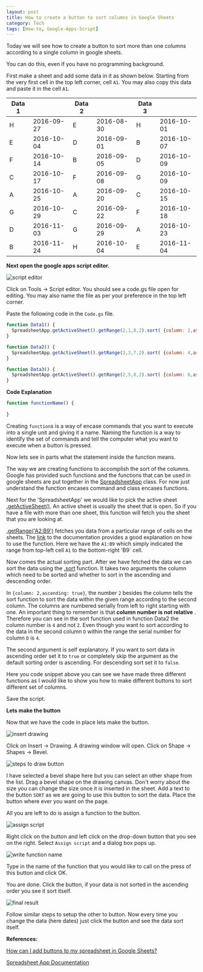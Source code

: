 ```yaml
---
layout: post
title: How to create a button to sort columns in Google Sheets 
category: Tech
tags: [How-to, Google-Apps-Script]
---
```


Today we will see how to create a button to sort more than one columns according to a single column in google sheets.

You can do this, even if you have no programming background. 

First make a sheet and add some data in it as shown below. Starting from the very first cell in the top left corner, cell `A1`.
You may also copy this data and paste it in the cell `A1`.

|Data 1	|			|Data 2	|			|Data 3	|          |
|-------|-----------|-------|-----------|-------|----------|
|H		|2016-09-27	|E		|2016-08-30	|H		|2016-10-01|
|E		|2016-10-04	|D		|2016-09-01	|B		|2016-10-07|
|F		|2016-10-14	|B		|2016-09-05	|D		|2016-10-09|
|C		|2016-10-17	|F		|2016-09-08	|G		|2016-10-09|
|A		|2016-10-25	|A		|2016-09-20	|C		|2016-10-15|
|G		|2016-10-29	|C		|2016-09-22	|F		|2016-10-18|
|D		|2016-11-03	|G		|2016-09-29	|A		|2016-10-23|
|B		|2016-11-24	|H		|2016-10-04	|E		|2016-11-04|

**Next open the google apps script editor.**

![script editor][I1]

Click on Tools -> Script editor. You should see a code.gs file open for editing. 
You may also name the file as per your preference in the top left corner.

Paste the following code in the `Code.gs` file.

```javascript
function Data1() {
  SpreadsheetApp.getActiveSheet().getRange(2,1,8,2).sort( {column: 2,ascending: true} );
}

function Data2() {
  SpreadsheetApp.getActiveSheet().getRange(2,3,7,2).sort( {column: 4,ascending: true} );
}

function Data3() {
  SpreadsheetApp.getActiveSheet().getRange(2,5,8,2).sort( {column: 6,ascending: true} );
}
```

**Code Explanation**

```javascript
function functionName() {
  
}
```

Creating `function`s is a way of encase commands that you want to execute into a single unit and giving it a name. 
Naming the function is a way to identify the set of commands and tell the computer what you want to execute when a button is pressed.

Now lets see in parts what the statement inside the function means.

The way we are creating functions to accomplish the sort of the columns. 
Google has provided such functions and the functions that can be used in google sheets are put together 
in the [SpreadsheetApp][1] class. For now just understand the function encases command and class encases functions.

Next for the 'SpreadsheetApp' we would like to pick the active sheet [.getActiveSheet()][2]. An active sheet is usually the sheet 
that is open. So if you have a file with more than one sheet, this function will fetch you the sheet that you are looking at.

[.getRange('A2:B9')][3] fetches you data from a particular range of cells on the sheets. The [link][3] to the documentation provides a good explanation on how to use the function. 
Here we have the `A1:B9` which simply indicated the range from top-left cell `A1` to the bottom-right 'B9` cell.

Now comes the actual sorting part. After we have fetched the data we can sort the data using the 
[.sort][4] function.
It takes two arguments the column which need to be sorted and whether to sort in the ascending and descending order.

In `{column: 2,ascending: true}`, the number `2` besides the column tells the sort function to sort the data 
within the given range according to the second column. The columns are numbered serially from left to right starting with one. 
An important thing to remember is that **column number is not relative** . 
Therefore you can see in the sort function used in function Data2 the column number is `4` and not `2`. 
Even though you want to sort according to the data in the second column `D` within the range the serial number for column `D` is `4`.

The second argument is self explanatory. If you want to sort data in ascending order set it to `true` or completely skip
the argument as the default sorting order is ascending. For descending sort set it to `false`.

Here you code snippet above you can see we have made three different functions as 
I would like to show you how to make different buttons to sort different set of columns.

Save the script.

**Lets make the button**

Now that we have the code in place lets make the button. 

![insert drawing][I2]

Click on Insert -> Drawing. A drawing window will open. Click on Shape -> Shapes -> Bevel.

![steps to draw button][I3]

I have selected a bevel shape here but you can select an other shape from the list. 
Drag a bevel shape on the drawing canvas. Don't worry about the size you can change the size once it is inserted in the sheet.
Add a text to the button `SORT` as we are going to use this button to sort the data. Place the button where ever you want on the page.

All you are left to do is assign a function to the button. 

![assign script][I4]

Right click on the button and left click on the drop-down button that you see on the right. 
Select `Assign script` and a dialog box pops up. 

![write function name][I5]

Type in the name of the function that you would like to call 
on the press of this button and click OK.

You are done. Click the button, if your data is not sorted in the ascending order you see it sort itself.

![final result][I6]

Follow similar steps to setup the other to button.
Now every time you change the data (here dates) just click the button and see the data sort itself.

**References:**

[How can I add buttons to my spreadsheet in Google Sheets?](https://www.youtube.com/watch?v=sDMY9o23uBM)

[Spreadsheet App Documentation][1]

[1]: https://developers.google.com/apps-script/reference/spreadsheet/spreadsheet-app
[2]: https://developers.google.com/apps-script/reference/spreadsheet/spreadsheet-app#getActiveSheet()
[3]: https://developers.google.com/apps-script/reference/spreadsheet/sheet#getRange(String)
[4]: https://developers.google.com/apps-script/reference/spreadsheet/range#sort(Object)
[I1]: https://cdn.rawgit.com/arccoder/arccoder.github.io/master/blog/images/_posts/10_2016/sortbutton1.png
[I2]: https://cdn.rawgit.com/arccoder/arccoder.github.io/master/blog/images/_posts/10_2016/sortbutton2.png
[I3]: https://cdn.rawgit.com/arccoder/arccoder.github.io/master/blog/images/_posts/10_2016/sortbutton3.gif
[I4]: https://cdn.rawgit.com/arccoder/arccoder.github.io/master/blog/images/_posts/10_2016/sortbutton4.png
[I5]: https://cdn.rawgit.com/arccoder/arccoder.github.io/master/blog/images/_posts/10_2016/sortbutton5.png
[I6]: https://cdn.rawgit.com/arccoder/arccoder.github.io/master/blog/images/_posts/10_2016/sortbutton6.png
